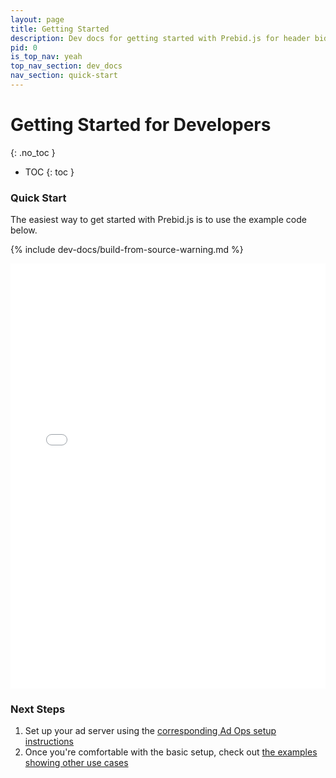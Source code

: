 ```yaml
---
layout: page
title: Getting Started
description: Dev docs for getting started with Prebid.js for header bidding
pid: 0
is_top_nav: yeah
top_nav_section: dev_docs
nav_section: quick-start
---
```


<div class="bs-docs-section" markdown="1">

# Getting Started for Developers
{: .no_toc }

* TOC
{: toc }

### Quick Start

The easiest way to get started with Prebid.js is to use the example code below.

{% include dev-docs/build-from-source-warning.md %}

<iframe width="100%" height="680" src="//jsfiddle.net/prebid/e48yrvby/1/embedded/html,result" allowfullscreen="allowfullscreen" frameborder="0"></iframe>

### Next Steps

1. Set up your ad server using the [corresponding Ad Ops setup instructions]({{site.baseurl}}/adops/send-all-bids-adops.html)
2. Once you're comfortable with the basic setup, check out [the examples showing other use cases]({{site.baseurl}}/dev-docs/examples/basic-example.html)

</div>
